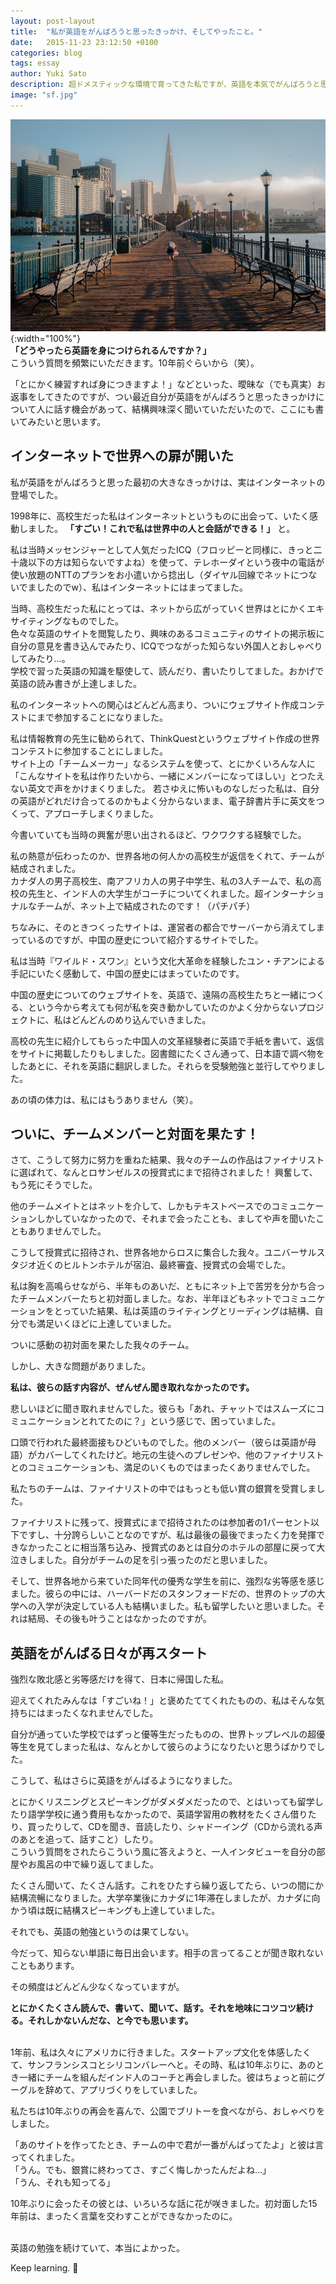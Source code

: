 ```yaml
---
layout: post-layout
title:  "私が英語をがんばろうと思ったきっかけ、そしてやったこと。"
date:   2015-11-23 23:12:50 +0100
categories: blog
tags: essay
author: Yuki Sato
description: 超ドメスティックな環境で育ってきた私ですが、英語を本気でがんばろうと思うようになったのはある体験がきっかけでした。
image: "sf.jpg"
---
```

![sanfrancisco](/img/sf.jpg){:width="100%"}    
<b>「どうやったら英語を身につけられるんですか？」</b><br>
こういう質問を頻繁にいただきます。10年前ぐらいから（笑）。

「とにかく練習すれば身につきますよ！」などといった、曖昧な（でも真実）お返事をしてきたのですが、つい最近自分が英語をがんばろうと思ったきっかけについて人に話す機会があって、結構興味深く聞いていただいたので、ここにも書いてみたいと思います。

## インターネットで世界への扉が開いた
私が英語をがんばろうと思った最初の大きなきっかけは、実はインターネットの登場でした。

1998年に、高校生だった私はインターネットというものに出会って、いたく感動しました。 **「すごい！これで私は世界中の人と会話ができる！」** と。

私は当時メッセンジャーとして人気だったICQ（フロッピーと同様に、きっと二十歳以下の方は知らないですよね）を使って、テレホーダイという夜中の電話が使い放題のNTTのプランをお小遣いから捻出し（ダイヤル回線でネットにつないでましたのでw）、私はインターネットにはまってました。

当時、高校生だった私にとっては、ネットから広がっていく世界はとにかくエキサイティングなものでした。  
色々な英語のサイトを閲覧したり、興味のあるコミュニティのサイトの掲示板に自分の意見を書き込んでみたり、ICQでつながった知らない外国人とおしゃべりしてみたり…。  
学校で習った英語の知識を駆使して、読んだり、書いたりしてました。おかげで英語の読み書きが上達しました。

私のインターネットへの関心はどんどん高まり、ついにウェブサイト作成コンテストにまで参加することになりました。

私は情報教育の先生に勧められて、ThinkQuestというウェブサイト作成の世界コンテストに参加することにしました。  
サイト上の「チームメーカー」なるシステムを使って、とにかくいろんな人に「こんなサイトを私は作りたいから、一緒にメンバーになってほしい」とつたえない英文で声をかけまくりました。
若さゆえに怖いものなしだった私は、自分の英語がどれだけ合ってるのかもよく分からないまま、電子辞書片手に英文をつくって、アプローチしまくりました。

今書いていても当時の興奮が思い出されるほど、ワクワクする経験でした。

私の熱意が伝わったのか、世界各地の何人かの高校生が返信をくれて、チームが結成されました。  
カナダ人の男子高校生、南アフリカ人の男子中学生、私の3人チームで、私の高校の先生と、インド人の大学生がコーチについてくれました。超インターナショナルなチームが、ネット上で結成されたのです！（パチパチ）

ちなみに、そのときつくったサイトは、運営者の都合でサーバーから消えてしまっているのですが、中国の歴史について紹介するサイトでした。

私は当時『ワイルド・スワン』という文化大革命を経験したユン・チアンによる手記にいたく感動して、中国の歴史にはまっていたのです。

中国の歴史についてのウェブサイトを、英語で、遠隔の高校生たちと一緒につくる、という今から考えても何が私を突き動かしていたのかよく分からないプロジェクトに、私はどんどんのめり込んでいきました。

高校の先生に紹介してもらった中国人の文革経験者に英語で手紙を書いて、返信をサイトに掲載したりもしました。図書館にたくさん通って、日本語で調べ物をしたあとに、それを英語に翻訳しました。それらを受験勉強と並行してやりました。

あの頃の体力は、私にはもうありません（笑）。

## ついに、チームメンバーと対面を果たす！
さて、こうして努力に努力を重ねた結果、我々のチームの作品はファイナリストに選ばれて、なんとロサンゼルスの授賞式にまで招待されました！ 興奮して、もう死にそうでした。

他のチームメイトとはネットを介して、しかもテキストベースでのコミュニケーションしかしていなかったので、それまで会ったことも、ましてや声を聞いたこともありませんでした。

こうして授賞式に招待され、世界各地からロスに集合した我々。ユニバーサルスタジオ近くのヒルトンホテルが宿泊、最終審査、授賞式の会場でした。

私は胸を高鳴らせながら、半年ものあいだ、ともにネット上で苦労を分かち合ったチームメンバーたちと初対面しました。なお、半年ほどもネットでコミュニケーションをとっていた結果、私は英語のライティングとリーディングは結構、自分でも満足いくほどに上達していました。

ついに感動の初対面を果たした我々のチーム。

しかし、大きな問題がありました。

<b>私は、彼らの話す内容が、ぜんぜん聞き取れなかったのです。</b>

悲しいほどに聞き取れませんでした。彼らも「あれ、チャットではスムーズにコミュニケーションとれてたのに？」という感じで、困っていました。

口頭で行われた最終面接もひどいものでした。他のメンバー（彼らは英語が母語）がカバーしてくれたけど。地元の生徒へのプレゼンや、他のファイナリストとのコミュニケーションも、満足のいくものではまったくありませんでした。

私たちのチームは、ファイナリストの中ではもっとも低い賞の銀賞を受賞しました。

ファイナリストに残って、授賞式にまで招待されたのは参加者の1パーセント以下ですし、十分誇らしいことなのですが、私は最後の最後でまったく力を発揮できなかったことに相当落ち込み、授賞式のあとは自分のホテルの部屋に戻って大泣きしました。自分がチームの足を引っ張ったのだと思いました。

そして、世界各地から来ていた同年代の優秀な学生を前に、強烈な劣等感を感じました。彼らの中には、ハーバードだのスタンフォードだの、世界のトップの大学への入学が決定している人も結構いました。私も留学したいと思いました。それは結局、その後も叶うことはなかったのですが。

## 英語をがんばる日々が再スタート
強烈な敗北感と劣等感だけを得て、日本に帰国した私。

迎えてくれたみんなは「すごいね！」と褒めたててくれたものの、私はそんな気持ちにはまったくなれませんでした。

自分が通っていた学校ではずっと優等生だったものの、世界トップレベルの超優等生を見てしまった私は、なんとかして彼らのようになりたいと思うばかりでした。

こうして、私はさらに英語をがんばるようになりました。

とにかくリスニングとスピーキングがダメダメだったので、とはいっても留学したり語学学校に通う費用もなかったので、英語学習用の教材をたくさん借りたり、買ったりして、CDを聞き、音読したり、シャドーイング（CDから流れる声のあとを追って、話すこと）したり。  
こういう質問をされたらこういう風に答えようと、一人インタビューを自分の部屋やお風呂の中で繰り返してました。

たくさん聞いて、たくさん話す。これをひたすら繰り返してたら、いつの間にか結構流暢になりました。大学卒業後にカナダに1年滞在しましたが、カナダに向かう頃は既に結構スピーキングも上達していました。

それでも、英語の勉強というのは果てしない。

今だって、知らない単語に毎日出会います。相手の言ってることが聞き取れないこともあります。

その頻度はどんどん少なくなっていますが。

**とにかくたくさん読んで、書いて、聞いて、話す。それを地味にコツコツ続ける。それしかないんだな、と今でも思います。**

<br>
1年前、私は久々にアメリカに行きました。スタートアップ文化を体感したくて、サンフランシスコとシリコンバレーへと。その時、私は10年ぶりに、あのとき一緒にチームを組んだインド人のコーチと再会しました。彼はちょっと前にグーグルを辞めて、アプリづくりをしていました。

私たちは10年ぶりの再会を喜んで、公園でブリトーを食べながら、おしゃべりをしました。

「あのサイトを作ってたとき、チームの中で君が一番がんばってたよ」と彼は言ってくれました。  
「うん。でも、銀賞に終わってさ、すごく悔しかったんだよね…」  
「うん、それも知ってる」

10年ぶりに会ったその彼とは、いろいろな話に花が咲きました。初対面した15年前は、まったく言葉を交わすことができなかったのに。

<br>
英語の勉強を続けていて、本当によかった。

Keep learning. 🙂
